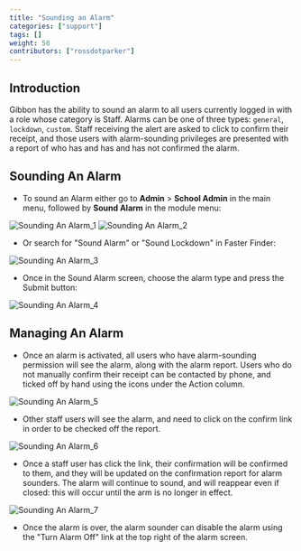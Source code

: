 ```yaml
---
title: "Sounding an Alarm"
categories: ["support"]
tags: []
weight: 50
contributors: ["rossdotparker"]
---
```


## Introduction

Gibbon has the ability to sound an alarm to all users currently logged in with a role whose category is Staff. Alarms can be one of three types: `general`, `lockdown`, `custom`. Staff receiving the alert are asked to click to confirm their receipt, and those users with alarm-sounding privileges are presented with a report of who has and has and has not confirmed the alarm.

## Sounding An Alarm

*   To sound an Alarm either go to __Admin__ > __School Admin__ in the main menu, followed by __Sound Alarm__ in the module menu:

![Sounding An Alarm_1](/wp/2016/01/Sounding-An-Alarm_1-1024x373.png) ![Sounding An Alarm_2](/wp/2016/01/Sounding-An-Alarm_2-1024x345.png)

*   Or search for "Sound Alarm" or "Sound Lockdown" in Faster Finder:

![Sounding An Alarm_3](/wp/2016/01/Sounding-An-Alarm_3-1024x251.png)

*   Once in the Sound Alarm screen, choose the alarm type and press the Submit button:

![Sounding An Alarm_4](/wp/2016/01/Sounding-An-Alarm_4-1024x443.png)

## Managing An Alarm

*   Once an alarm is activated, all users who have alarm-sounding permission will see the alarm, along with the alarm report. Users who do not manually confirm their receipt can be contacted by phone, and ticked off by hand using the icons under the Action column.

![Sounding An Alarm_5](/wp/2016/01/Sounding-An-Alarm_5-1024x554.png)

*   Other staff users will see the alarm, and need to click on the confirm link in order to be checked off the report.

![Sounding An Alarm_6](/wp/2016/01/Sounding-An-Alarm_6-1024x556.png)

*   Once a staff user has click the link, their confirmation will be confirmed to them, and they will be updated on the confirmation report for alarm sounders. The alarm will continue to sound, and will reappear even if closed: this will occur until the arm is no longer in effect.

![Sounding An Alarm_7](/wp/2016/01/Sounding-An-Alarm_7-1024x554.png)

*   Once the alarm is over, the alarm sounder can disable the alarm using the "Turn Alarm Off" link at the top right of the alarm screen.

